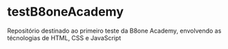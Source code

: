 # testB8oneAcademy
 Repositório destinado ao primeiro teste da B8one Academy, envolvendo as técnologias de HTML, CSS e JavaScript
